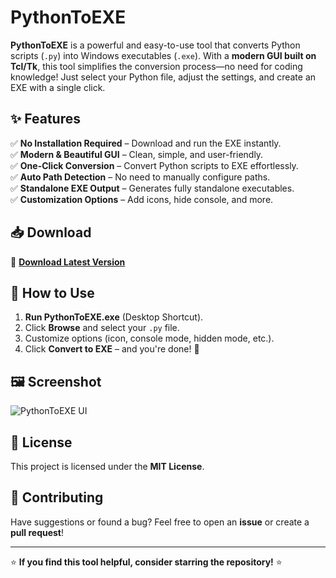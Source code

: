 # PythonToEXE  

**PythonToEXE** is a powerful and easy-to-use tool that converts Python scripts (`.py`) into Windows executables (`.exe`). With a **modern GUI built on Tcl/Tk**, this tool simplifies the conversion process—no need for coding knowledge! Just select your Python file, adjust the settings, and create an EXE with a single click.  

## ✨ Features  
✅ **No Installation Required** – Download and run the EXE instantly.  
✅ **Modern & Beautiful GUI** – Clean, simple, and user-friendly.  
✅ **One-Click Conversion** – Convert Python scripts to EXE effortlessly.  
✅ **Auto Path Detection** – No need to manually configure paths.  
✅ **Standalone EXE Output** – Generates fully standalone executables.  
✅ **Customization Options** – Add icons, hide console, and more.  

## 📥 Download  
🔽 **[Download Latest Version](https://github.com/FarruMobiles/PythonToEXE/releases/latest)**  

## 🚀 How to Use  
1. **Run PythonToEXE.exe** (Desktop Shortcut).  
2. Click **Browse** and select your `.py` file.  
3. Customize options (icon, console mode, hidden mode, etc.).  
4. Click **Convert to EXE** – and you're done! 🎉  

## 🖼️ Screenshot  
![PythonToEXE UI](https://your-image-link.com)  

## 📜 License  
This project is licensed under the **MIT License**.  

## 🤝 Contributing  
Have suggestions or found a bug? Feel free to open an **issue** or create a **pull request**!  

---

⭐ **If you find this tool helpful, consider starring the repository!** ⭐  
